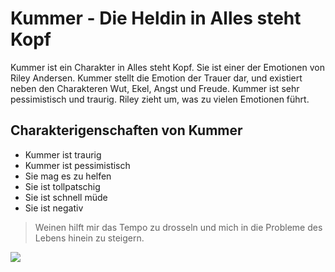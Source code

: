 # Kummer - Die Heldin in Alles steht Kopf

Kummer ist ein Charakter in Alles steht Kopf. Sie ist einer der Emotionen von Riley Andersen. Kummer stellt die Emotion der Trauer dar, und existiert neben den Charakteren Wut, Ekel, Angst und Freude. Kummer ist sehr pessimistisch und traurig.  Riley  zieht um, was zu vielen Emotionen führt. 

## Charakterigenschaften von Kummer

* Kummer ist traurig
* Kummer ist pessimistisch
* Sie mag es zu helfen
* Sie ist tollpatschig
* Sie ist schnell müde
* Sie ist negativ

> Weinen hilft mir das Tempo zu drosseln und mich in die Probleme des Lebens hinein zu steigern. 

<img src="https://vignette.wikia.nocookie.net/disney/images/d/dc/Kummer.png/revision/latest?cb=20150920164853&path-prefix=de"/>